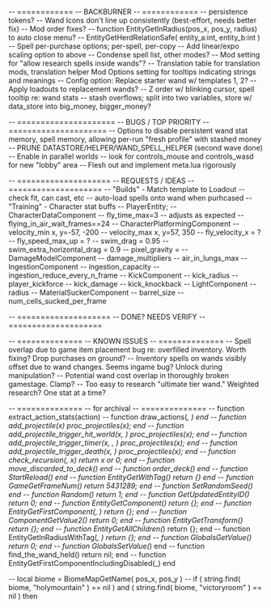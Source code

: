 -- ============
--  BACKBURNER
-- ============
-- persistence tokens?
-- Wand Icons don't line up consistently (best-effort, needs better fix)
-- Mod order fixes?
-- function EntityGetInRadius(pos_x, pos_y, radius) to auto close menu? -- EntityGetHerdRelationSafe( entity_a:int, entity_b:int )
-- Spell per-purchase options; per-spell, per-copy
-- Add linear/expo scaling option to above
-- Condense spell list, other modes?
-- Mod setting for "allow research spells inside wands"?
-- Translation table for translation mods, translation helper Mod Options setting for tooltips indicating strings and meanings
-- Config option: Replace starter wand w/ templates 1, 2?
-- Apply loadouts to replacement wands?
-- Z order w/ blinking cursor, spell tooltip re: wand stats
-- stash overflows; split into two variables, store w/ data_store into big_money, bigger_money?


-- =====================
--  BUGS / TOP PRIORITY
-- =====================
-- Options to disable persistent wand stat memory, spell memory, allowing per-run "fresh profile" with stashed money
-- PRUNE DATASTORE/HELPER/WAND_SPELL_HELPER (second wave done)
-- Enable in parallel worlds -- look for controls_mouse and controls_wasd for new "lobby" area
-- Flesh out and implement meta.lua rigorously


-- ====================
--  REQUESTS / IDEAS
-- ====================
-- "Builds" - Match template to Loadout
--    check fit, can cast, etc
--    auto-load spells onto wand when purhcased
-- "Training" - Character stat buffs
-- PlayerEntity;
--  CharacterDataComponent
--    fly_time_max=3 -- adjusts as expected
--    flying_in_air_wait_frames==24
--  CharacterPlatformingComponent
--    velocity_min x, y=-57, -200
--    velocity_max x, y=57, 350
--    fly_velocity_x = ?
--    fly_speed_max_up = ?
--    swim_drag = 0.95
--    swim_extra_horizontal_drag = 0.9
--    pixel_gravity = 
--  DamageModelComponent
--    damage_multipliers
--    air_in_lungs_max
--  IngestionComponent
--    ingestion_capacity
--    ingestion_reduce_every_n_frame
--  KickComponent
--    kick_radius
--    player_kickforce
--    kick_damage
--    kick_knockback
--  LightComponent
--    radius
--  MaterialSuckerComponent
--    barrel_size
--    num_cells_sucked_per_frame


-- ====================
--  DONE? NEEDS VERIFY
-- ====================


-- ==============
--  KNOWN ISSUES
-- ==============
-- Spell overlap due to game item placement bug re: overfilled inventory. Worth fixing? Drop purchases on ground?
-- Inventory spells on wands visibly offset due to wand changes. Seems ingame bug? Unlock during manipulation?
-- Potential wand cost overlap in thoroughly broken gamestage. Clamp?
-- Too easy to research "ultimate tier wand." Weighted research? One stat at a time?


-- ==============
--  for archival
-- ==============
-- function extract_action_stats(action)
-- function draw_actions(_, _) end
-- function add_projectile(x) proc_projectiles(x); end
-- function add_projectile_trigger_hit_world(x, _) proc_projectiles(x); end
-- function add_projectile_trigger_timer(x, _, _) proc_projectiles(x); end
-- function add_projectile_trigger_death(x, _) proc_projectiles(x); end
-- function check_recursion(_, x) return x or 0; end
-- function move_discarded_to_deck() end
-- function order_deck() end
-- function StartReload() end
-- function EntityGetWithTag(_) return {} end
-- function GameGetFrameNum() return 5431289; end
-- function SetRandomSeed() end
-- function Random() return 1; end
-- function GetUpdatedEntityID() return 0; end
-- function EntityGetComponent(_) return {}; end
-- function EntityGetFirstComponent(_, _) return {}; end
-- function ComponentGetValue2(_) return 0; end
-- function EntityGetTransform(_) return {}; end
-- function EntityGetAllChildren(_) return {}; end
-- function EntityGetInRadiusWithTag(_, _) return {}; end
-- function GlobalsGetValue(_) return 0; end
-- function GlobalsSetValue(_) end
-- function find_the_wand_held() return nil; end
-- function EntityGetFirstComponentIncludingDisabled(_) end

-- local biome = BiomeMapGetName( pos_x, pos_y )
--	if ( string.find( biome, "holymountain" ) == nil ) and ( string.find( biome, "victoryroom" ) == nil ) then
